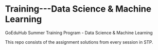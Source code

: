 # Training---Data Science & Machine Learning
GoEduHub Summer Training Program - Data Science &amp; Machine Learning

This repo consists of the assignment solutions from every session in STP.
